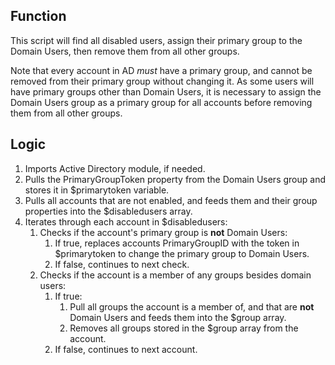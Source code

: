 ## Function

This script will find all disabled users, assign their primary group to the Domain Users, then remove them from all other groups.

Note that every account in AD *must* have a primary group, and cannot be removed from their primary group without changing it. As some users will have primary groups other than Domain Users, it is necessary to assign the Domain Users group as a primary group for all accounts before removing them from all other groups.

## Logic

1. Imports Active Directory module, if needed.
2. Pulls the PrimaryGroupToken property from the Domain Users group and stores it in $primarytoken variable.
3. Pulls all accounts that are not enabled, and feeds them and their group properties into the $disabledusers array.
4. Iterates through each account in $disabledusers:
    1. Checks if the account's primary group is **not** Domain Users:
        1. If true, replaces accounts PrimaryGroupID with the token in $primarytoken to change the primary group to Domain Users.
        2. If false, continues to next check.
    2. Checks if the account is a member of any groups besides domain users:
        1. If true:
            1. Pull all groups the account is a member of, and that are **not** Domain Users and feeds them into the $group array.
            2. Removes all groups stored in the $group array from the account.
        2. If false, continues to next account.
